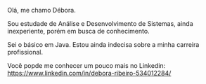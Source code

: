 Olá, me chamo Débora.

Sou estudade de Análise e Desenvolvimento de Sistemas, ainda inexperiente, porém em busca de conhecimento.

Sei o básico em Java. 
Estou ainda indecisa sobre a minha carreira profissional.

Você popde me conhecer um pouco mais no Linkedin: https://www.linkedin.com/in/debora-ribeiro-534012284/
